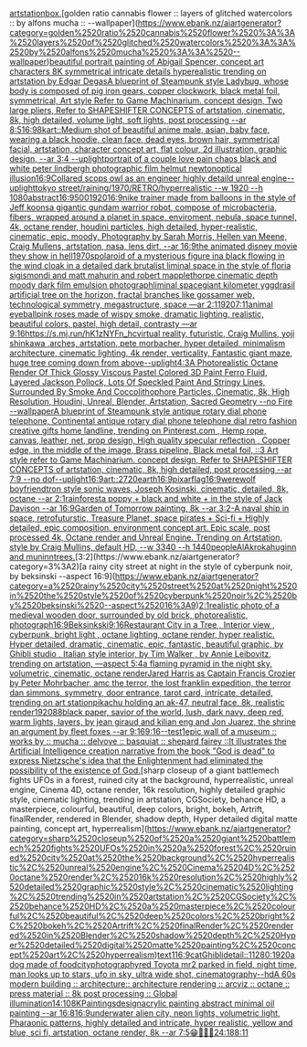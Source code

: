 [artstation](https://www.ebank.nz/aiartgenerator?category=artstation)[box.](https://www.ebank.nz/aiartgenerator?category=box.)[golden ratio cannabis flower :: layers of glitched watercolors :: by alfons mucha :: --wallpaper](https://www.ebank.nz/aiartgenerator?category=golden%2520ratio%2520cannabis%2520flower%2520%3A%3A%2520layers%2520of%2520glitched%2520watercolors%2520%3A%3A%2520by%2520alfons%2520mucha%2520%3A%3A%2520--wallpaper)[beautiful portrait painting of Abigail Spencer, concept art characters 8K symmetrical intricate details hyperealistic trending on artstation by Edgar Degas](https://www.ebank.nz/aiartgenerator?category=beautiful%2520portrait%2520painting%2520of%2520Abigail%2520Spencer%2C%2520concept%2520art%2520characters%25208K%2520symmetrical%2520intricate%2520details%2520hyperealistic%2520trending%2520on%2520artstation%2520by%2520Edgar%2520Degas)[A blueprint of Steampunk style Ladybug,   whose body is composed of pig iron gears, copper clockwork, black metal foil, symmetrical, Art style Refer to Game Machinarium.  concept design, Two large pliers, Refer to SHAPESHIFTER CONCEPTS  of artstation, cinematic,  8k, high detailed,  volume light,  soft lights,  post processing    --ar 8:5](https://www.ebank.nz/aiartgenerator?category=A%2520blueprint%2520of%2520Steampunk%2520style%2520Ladybug%2C%2520%2520%2520whose%2520body%2520is%2520composed%2520of%2520pig%2520iron%2520gears%2C%2520copper%2520clockwork%2C%2520black%2520metal%2520foil%2C%2520symmetrical%2C%2520Art%2520style%2520Refer%2520to%2520Game%2520Machinarium.%2520%2520concept%2520design%2C%2520Two%2520large%2520pliers%2C%2520Refer%2520to%2520SHAPESHIFTER%2520CONCEPTS%2520%2520of%2520artstation%2C%2520cinematic%2C%2520%25208k%2C%2520high%2520detailed%2C%2520%2520volume%2520light%2C%2520%2520soft%2520lights%2C%2520%2520post%2520processing%2520%2520%2520%2520--ar%25208%3A5)[16:9](https://www.ebank.nz/aiartgenerator?category=16%3A9)[8k](https://www.ebank.nz/aiartgenerator?category=8k)[art::](https://www.ebank.nz/aiartgenerator?category=art%3A%3A)[Medium shot of beautiful anime male, asian, baby face, wearing a black hoodie, clean face, dead eyes, brown hair, symmetrical facial, artstation, character concept art, flat colour, 2d illustration, graphic design, --ar 3:4 --uplight](https://www.ebank.nz/aiartgenerator?category=Medium%2520shot%2520of%2520beautiful%2520anime%2520male%2C%2520asian%2C%2520baby%2520face%2C%2520wearing%2520a%2520black%2520hoodie%2C%2520clean%2520face%2C%2520dead%2520eyes%2C%2520brown%2520hair%2C%2520symmetrical%2520facial%2C%2520artstation%2C%2520character%2520concept%2520art%2C%2520flat%2520colour%2C%25202d%2520illustration%2C%2520graphic%2520design%2C%2520--ar%25203%3A4%2520--uplight)[portrait of a couple love pain chaos black and white peter lindbergh photographic film helmut newton](https://www.ebank.nz/aiartgenerator?category=portrait%2520of%2520a%2520couple%2520love%2520pain%2520chaos%2520black%2520and%2520white%2520peter%2520lindbergh%2520photographic%2520film%2520helmut%2520newton)[optical illusion](https://www.ebank.nz/aiartgenerator?category=optical%2520illusion)[16:9](https://www.ebank.nz/aiartgenerator?category=16%3A9)[Collared scops owl as an engineer highly detaild unreal engine](https://www.ebank.nz/aiartgenerator?category=Collared%2520scops%2520owl%2520as%2520an%2520engineer%2520highly%2520detaild%2520unreal%2520engine)[--uplight](https://www.ebank.nz/aiartgenerator?category=--uplight)[tokyo street/raining/1970/RETRO/hyperrealistic --w 1920 --h 1080](https://www.ebank.nz/aiartgenerator?category=tokyo%2520street/raining/1970/RETRO/hyperrealistic%2520--w%25201920%2520--h%25201080)[abstract](https://www.ebank.nz/aiartgenerator?category=abstract)[16:9](https://www.ebank.nz/aiartgenerator?category=16%3A9)[500](https://www.ebank.nz/aiartgenerator?category=500)[1920](https://www.ebank.nz/aiartgenerator?category=1920)[16:9](https://www.ebank.nz/aiartgenerator?category=16%3A9)[nike trainer made from balloons in the style of Jeff koons](https://www.ebank.nz/aiartgenerator?category=nike%2520trainer%2520made%2520from%2520balloons%2520in%2520the%2520style%2520of%2520Jeff%2520koons)[a gigantic gundam warrior robot, compose of microbacteria, fibers, wrapped around a planet in space, enviroment, nebula, space tunnel, 4k, octane render, houdini particles, high detailed, hyper-realistic, cinematic, epic, moody, Photography by Sarah Morris, Hellen van Meene, Craig Mullens, artstation, nasa, lens dirt, --ar 16:9](https://www.ebank.nz/aiartgenerator?category=a%2520gigantic%2520gundam%2520warrior%2520robot%2C%2520compose%2520of%2520microbacteria%2C%2520fibers%2C%2520wrapped%2520around%2520a%2520planet%2520in%2520space%2C%2520enviroment%2C%2520nebula%2C%2520space%2520tunnel%2C%25204k%2C%2520octane%2520render%2C%2520houdini%2520particles%2C%2520high%2520detailed%2C%2520hyper-realistic%2C%2520cinematic%2C%2520epic%2C%2520moody%2C%2520Photography%2520by%2520Sarah%2520Morris%2C%2520Hellen%2520van%2520Meene%2C%2520Craig%2520Mullens%2C%2520artstation%2C%2520nasa%2C%2520lens%2520dirt%2C%2520--ar%252016%3A9)[the animated disney movie they show in hell](https://www.ebank.nz/aiartgenerator?category=the%2520animated%2520disney%2520movie%2520they%2520show%2520in%2520hell)[1970s](https://www.ebank.nz/aiartgenerator?category=1970s)[polaroid of a mysterious figure ina black flowing in the wind cloak in a detailed dark brutalist liminal space in the style of floria sigismondi and matt mahurin and robert mapplethorpe cinematic depth moody dark film emulsion photograph](https://www.ebank.nz/aiartgenerator?category=polaroid%2520of%2520a%2520mysterious%2520figure%2520ina%2520black%2520flowing%2520in%2520the%2520wind%2520cloak%2520in%2520a%2520detailed%2520dark%2520brutalist%2520liminal%2520space%2520in%2520the%2520style%2520of%2520floria%2520sigismondi%2520and%2520matt%2520mahurin%2520and%2520robert%2520mapplethorpe%2520cinematic%2520depth%2520moody%2520dark%2520film%2520emulsion%2520photograph)[liminal space](https://www.ebank.nz/aiartgenerator?category=liminal%2520space)[giant kilometer yggdrasil artificial tree on the horizon, fractal branches like gossamer web, technological symmetry, megastructure, space —ar 2:1](https://www.ebank.nz/aiartgenerator?category=giant%2520kilometer%2520yggdrasil%2520artificial%2520tree%2520on%2520the%2520horizon%2C%2520fractal%2520branches%2520like%2520gossamer%2520web%2C%2520technological%2520symmetry%2C%2520megastructure%2C%2520space%2520%E2%80%94ar%25202%3A1)[1920](https://www.ebank.nz/aiartgenerator?category=1920)[7:11](https://www.ebank.nz/aiartgenerator?category=7%3A11)[animal eyeball](https://www.ebank.nz/aiartgenerator?category=animal%2520eyeball)[pink roses made of wispy smoke, dramatic lighting, realistic, beautiful colors, pastel, high detail, contrasty —ar 9:16](https://www.ebank.nz/aiartgenerator?category=pink%2520roses%2520made%2520of%2520wispy%2520smoke%2C%2520dramatic%2520lighting%2C%2520realistic%2C%2520beautiful%2520colors%2C%2520pastel%2C%2520high%2520detail%2C%2520contrasty%2520%E2%80%94ar%25209%3A16)[<https://s.mj.run/hK1zNYFn_hc>](https://www.ebank.nz/aiartgenerator?category=%3Chttps%3A//s.mj.run/hK1zNYFn_hc%3E)[virtual reality, futuristic, Craig Mullins, yoji shinkawa ,arches, artstation, pete morbacher, hyper detailed, minimalism architecture, cinematic lighting, 4k render, verticality, Fantastic giant maze, huge tree coming down from above](https://www.ebank.nz/aiartgenerator?category=virtual%2520reality%2C%2520futuristic%2C%2520Craig%2520Mullins%2C%2520yoji%2520shinkawa%2520%2Carches%2C%2520artstation%2C%2520pete%2520morbacher%2C%2520hyper%2520detailed%2C%2520minimalism%2520architecture%2C%2520cinematic%2520lighting%2C%25204k%2520render%2C%2520verticality%2C%2520Fantastic%2520giant%2520maze%2C%2520huge%2520tree%2520coming%2520down%2520from%2520above)[--uplight](https://www.ebank.nz/aiartgenerator?category=--uplight)[4:3](https://www.ebank.nz/aiartgenerator?category=4%3A3)[A Photorealistic Octane Render Of Thick Glossy Viscous Pastel Colored 3D Paint Ferro Fluid, Layered Jackson Pollock, Lots Of Speckled Paint And Stringy Lines, Surrounded By Smoke And Coccolithophore Particles, Cinematic, 8k, High Resolution, Houdini, Unreal, Blender, Artstation, Sacred Geometry --no Fire --wallpaper](https://www.ebank.nz/aiartgenerator?category=A%2520Photorealistic%2520Octane%2520Render%2520Of%2520Thick%2520Glossy%2520Viscous%2520Pastel%2520Colored%25203D%2520Paint%2520Ferro%2520Fluid%2C%2520Layered%2520Jackson%2520Pollock%2C%2520Lots%2520Of%2520Speckled%2520Paint%2520And%2520Stringy%2520Lines%2C%2520Surrounded%2520By%2520Smoke%2520And%2520Coccolithophore%2520Particles%2C%2520Cinematic%2C%25208k%2C%2520High%2520Resolution%2C%2520Houdini%2C%2520Unreal%2C%2520Blender%2C%2520Artstation%2C%2520Sacred%2520Geometry%2520--no%2520Fire%2520--wallpaper)[A blueprint of Steampunk style antique rotary dial phone telephone,  Continental antique rotary dial phone telephone dial retro fashion creative gifts home landline, trending on Pinterest.com  , Hemp rope, canvas, leather, net, prop design, High quality specular reflection , Copper  edge, in the middle of the image, Brass pipeline,  Black metal foil,  ::3  Art style refer to Game Machinarium.  concept design, Refer to SHAPESHIFTER CONCEPTS  of artstation, cinematic,  8k, high detailed,  post processing    --ar 7:9   --no dof](https://www.ebank.nz/aiartgenerator?category=A%2520blueprint%2520of%2520Steampunk%2520style%2520antique%2520rotary%2520dial%2520phone%2520telephone%2C%2520%2520Continental%2520antique%2520rotary%2520dial%2520phone%2520telephone%2520dial%2520retro%2520fashion%2520creative%2520gifts%2520home%2520landline%2C%2520trending%2520on%2520Pinterest.com%2520%2520%2C%2520Hemp%2520rope%2C%2520canvas%2C%2520leather%2C%2520net%2C%2520prop%2520design%2C%2520High%2520quality%2520specular%2520reflection%2520%2C%2520Copper%2520%2520edge%2C%2520in%2520the%2520middle%2520of%2520the%2520image%2C%2520Brass%2520pipeline%2C%2520%2520Black%2520metal%2520foil%2C%2520%2520%3A%3A3%2520%2520Art%2520style%2520refer%2520to%2520Game%2520Machinarium.%2520%2520concept%2520design%2C%2520Refer%2520to%2520SHAPESHIFTER%2520CONCEPTS%2520%2520of%2520artstation%2C%2520cinematic%2C%2520%25208k%2C%2520high%2520detailed%2C%2520%2520post%2520processing%2520%2520%2520%2520--ar%25207%3A9%2520%2520%2520--no%2520dof)[--uplight](https://www.ebank.nz/aiartgenerator?category=--uplight)[16:9](https://www.ebank.nz/aiartgenerator?category=16%3A9)[art::2](https://www.ebank.nz/aiartgenerator?category=art%3A%3A2)[720](https://www.ebank.nz/aiartgenerator?category=720)[earth](https://www.ebank.nz/aiartgenerator?category=earth)[16:9](https://www.ebank.nz/aiartgenerator?category=16%3A9)[pixar](https://www.ebank.nz/aiartgenerator?category=pixar)[flag](https://www.ebank.nz/aiartgenerator?category=flag)[16:9](https://www.ebank.nz/aiartgenerator?category=16%3A9)[werewolf boyfriend](https://www.ebank.nz/aiartgenerator?category=werewolf%2520boyfriend)[tron style sonic waves, Joseph Kosinski, cinematic, detailed, 8k, octane --ar 2:1](https://www.ebank.nz/aiartgenerator?category=tron%2520style%2520sonic%2520waves%2C%2520Joseph%2520Kosinski%2C%2520cinematic%2C%2520detailed%2C%25208k%2C%2520octane%2520--ar%25202%3A1)[rainforest](https://www.ebank.nz/aiartgenerator?category=rainforest)[a poppy  + black and white + in the style of Jack Davison --ar 16:9](https://www.ebank.nz/aiartgenerator?category=a%2520poppy%2520%2520%2B%2520black%2520and%2520white%2520%2B%2520in%2520the%2520style%2520of%2520Jack%2520Davison%2520--ar%252016%3A9)[Garden of Tomorrow painting, 8k --ar 3:2](https://www.ebank.nz/aiartgenerator?category=Garden%2520of%2520Tomorrow%2520painting%2C%25208k%2520--ar%25203%3A2)[-](https://www.ebank.nz/aiartgenerator?category=-)[A naval ship in space, retrofuturstic, Treasure Planet, space pirates + Sci-fi + Highly detailed, epic composition. environment concept art. Epic scale, post processed 4k, Octane render and Unreal Engine. Trending on Artstation, style by Craig Mullins, default HD, --w 3340 --h 1440](https://www.ebank.nz/aiartgenerator?category=A%2520naval%2520ship%2520in%2520space%2C%2520retrofuturstic%2C%2520Treasure%2520Planet%2C%2520space%2520pirates%2520%2B%2520Sci-fi%2520%2B%2520Highly%2520detailed%2C%2520epic%2520composition.%2520environment%2520concept%2520art.%2520Epic%2520scale%2C%2520post%2520processed%25204k%2C%2520Octane%2520render%2520and%2520Unreal%2520Engine.%2520Trending%2520on%2520Artstation%2C%2520style%2520by%2520Craig%2520Mullins%2C%2520default%2520HD%2C%2520--w%25203340%2520--h%25201440)[people](https://www.ebank.nz/aiartgenerator?category=people)[AlAkroka](https://www.ebank.nz/aiartgenerator?category=AlAkroka)[huginn and muninn](https://www.ebank.nz/aiartgenerator?category=huginn%2520and%2520muninn)[trees.](https://www.ebank.nz/aiartgenerator?category=trees.)[3:2](https://www.ebank.nz/aiartgenerator?category=3%3A2)[a rainy city street at night in the style of cyberpunk noir, by beksinski --aspect 16:9](https://www.ebank.nz/aiartgenerator?category=a%2520rainy%2520city%2520street%2520at%2520night%2520in%2520the%2520style%2520of%2520cyberpunk%2520noir%2C%2520by%2520beksinski%2520--aspect%252016%3A9)[2:1](https://www.ebank.nz/aiartgenerator?category=2%3A1)[realistic photo of a medieval wooden door, surrounded by old brick, photorealistic, photograph](https://www.ebank.nz/aiartgenerator?category=realistic%2520photo%2520of%2520a%2520medieval%2520wooden%2520door%2C%2520surrounded%2520by%2520old%2520brick%2C%2520photorealistic%2C%2520photograph)[16:9](https://www.ebank.nz/aiartgenerator?category=16%3A9)[Beksinkski](https://www.ebank.nz/aiartgenerator?category=Beksinkski)[9:16](https://www.ebank.nz/aiartgenerator?category=9%3A16)[Restaurant City in a Tree , Interior view , cyberpunk, bright light , octane lighting, octane render, hyper realistic. Hyper detailed, dramatic, cinematic, epic, fantastic, beautiful graphic, by Ghibli studio , Italian style interior, by Tim Walker , by Annie Leibovitz, trending on artstation, —aspect 5:4](https://www.ebank.nz/aiartgenerator?category=Restaurant%2520City%2520in%2520a%2520Tree%2520%2C%2520Interior%2520view%2520%2C%2520cyberpunk%2C%2520bright%2520light%2520%2C%2520octane%2520lighting%2C%2520octane%2520render%2C%2520hyper%2520realistic.%2520Hyper%2520detailed%2C%2520dramatic%2C%2520cinematic%2C%2520epic%2C%2520fantastic%2C%2520beautiful%2520graphic%2C%2520by%2520Ghibli%2520studio%2520%2C%2520Italian%2520style%2520interior%2C%2520by%2520Tim%2520Walker%2520%2C%2520by%2520Annie%2520Leibovitz%2C%2520trending%2520on%2520artstation%2C%2520%E2%80%94aspect%25205%3A4)[a flaming pyramid in the night sky, volumetric, cinematic, octane render](https://www.ebank.nz/aiartgenerator?category=a%2520flaming%2520pyramid%2520in%2520the%2520night%2520sky%2C%2520volumetric%2C%2520cinematic%2C%2520octane%2520render)[Jared Harris as Captain Francis Crozier by Peter Mohrbacher, amc the terror, the lost franklin expedition, the terror dan simmons, symmetry, door entrance, tarot card, intricate, detailed, trending on art station](https://www.ebank.nz/aiartgenerator?category=Jared%2520Harris%2520as%2520Captain%2520Francis%2520Crozier%2520by%2520Peter%2520Mohrbacher%2C%2520amc%2520the%2520terror%2C%2520the%2520lost%2520franklin%2520expedition%2C%2520the%2520terror%2520dan%2520simmons%2C%2520symmetry%2C%2520door%2520entrance%2C%2520tarot%2520card%2C%2520intricate%2C%2520detailed%2C%2520trending%2520on%2520art%2520station)[pikachu holding an ak-47, neutral face, 8k, realistic render](https://www.ebank.nz/aiartgenerator?category=pikachu%2520holding%2520an%2520ak-47%2C%2520neutral%2520face%2C%25208k%2C%2520realistic%2520render)[1920](https://www.ebank.nz/aiartgenerator?category=1920)[88](https://www.ebank.nz/aiartgenerator?category=88)[black paper, savior of the world, lush, dark navy, deep red, warm lights, layers, by jean giraud and kilian eng and Jon Juarez, the shrine an argument by fleet foxes --ar 9:16](https://www.ebank.nz/aiartgenerator?category=black%2520paper%2C%2520savior%2520of%2520the%2520world%2C%2520lush%2C%2520dark%2520navy%2C%2520deep%2520red%2C%2520warm%2520lights%2C%2520layers%2C%2520by%2520jean%2520giraud%2520and%2520kilian%2520eng%2520and%2520Jon%2520Juarez%2C%2520the%2520shrine%2520an%2520argument%2520by%2520fleet%2520foxes%2520--ar%25209%3A16)[9:16](https://www.ebank.nz/aiartgenerator?category=9%3A16)[--test](https://www.ebank.nz/aiartgenerator?category=--test)[1](https://www.ebank.nz/aiartgenerator?category=1)[epic wall of a museum :: works by :: mucha :: delvoye :: basquiat :: shepard fairey ::](https://www.ebank.nz/aiartgenerator?category=epic%2520wall%2520of%2520a%2520museum%2520%3A%3A%2520works%2520by%2520%3A%3A%2520mucha%2520%3A%3A%2520delvoye%2520%3A%3A%2520basquiat%2520%3A%3A%2520shepard%2520fairey%2520%3A%3A)[It illustrates the Artificial Intelligence creation narrative from the book "God is dead" to express Nietzsche's idea that the Enlightenment had eliminated the possibility of the existence of God.](https://www.ebank.nz/aiartgenerator?category=It%2520illustrates%2520the%2520Artificial%2520Intelligence%2520creation%2520narrative%2520from%2520the%2520book%2520%22God%2520is%2520dead%22%2520to%2520express%2520Nietzsche%27s%2520idea%2520that%2520the%2520Enlightenment%2520had%2520eliminated%2520the%2520possibility%2520of%2520the%2520existence%2520of%2520God.)[sharp closeup of a giant battlemech fights UFOs in a forest, ruined city at the background, hyperrealistic, unreal engine, Cinema 4D, octane render, 16k resolution, highly detailed graphic style, cinematic lighting, trending in artstation, CGSociety, behance HD, a masterpiece, colourful, beautiful, deep colors, bright, bokeh, Artrift, finalRender, rendered in Blender, shadow depth, Hyper detailed digital matte painting, concept art, hyperrealism](https://www.ebank.nz/aiartgenerator?category=sharp%2520closeup%2520of%2520a%2520giant%2520battlemech%2520fights%2520UFOs%2520in%2520a%2520forest%2C%2520ruined%2520city%2520at%2520the%2520background%2C%2520hyperrealistic%2C%2520unreal%2520engine%2C%2520Cinema%25204D%2C%2520octane%2520render%2C%252016k%2520resolution%2C%2520highly%2520detailed%2520graphic%2520style%2C%2520cinematic%2520lighting%2C%2520trending%2520in%2520artstation%2C%2520CGSociety%2C%2520behance%2520HD%2C%2520a%2520masterpiece%2C%2520colourful%2C%2520beautiful%2C%2520deep%2520colors%2C%2520bright%2C%2520bokeh%2C%2520Artrift%2C%2520finalRender%2C%2520rendered%2520in%2520Blender%2C%2520shadow%2520depth%2C%2520Hyper%2520detailed%2520digital%2520matte%2520painting%2C%2520concept%2520art%2C%2520hyperrealism)[text](https://www.ebank.nz/aiartgenerator?category=text)[1](https://www.ebank.nz/aiartgenerator?category=1)[16:9](https://www.ebank.nz/aiartgenerator?category=16%3A9)[cat](https://www.ebank.nz/aiartgenerator?category=cat)[Ghibli](https://www.ebank.nz/aiartgenerator?category=Ghibli)[detail::1](https://www.ebank.nz/aiartgenerator?category=detail%3A%3A1)[1280:1920](https://www.ebank.nz/aiartgenerator?category=1280%3A1920)[a dog made of food](https://www.ebank.nz/aiartgenerator?category=a%2520dog%2520made%2520of%2520food)[city](https://www.ebank.nz/aiartgenerator?category=city)[photography](https://www.ebank.nz/aiartgenerator?category=photography)[red Toyota mr2 parked in field, night time, man looks up to stars, ufo in sky, ultra wide shot, cinematography](https://www.ebank.nz/aiartgenerator?category=red%2520Toyota%2520mr2%2520parked%2520in%2520field%2C%2520night%2520time%2C%2520man%2520looks%2520up%2520to%2520stars%2C%2520ufo%2520in%2520sky%2C%2520ultra%2520wide%2520shot%2C%2520cinematography)[--hd](https://www.ebank.nz/aiartgenerator?category=--hd)[A 60s modern building :: architecture:: architecture rendering :: arcviz :: octane :: press material :: 8k post processing :: Global illumination](https://www.ebank.nz/aiartgenerator?category=A%252060s%2520modern%2520building%2520%3A%3A%2520architecture%3A%3A%2520architecture%2520rendering%2520%3A%3A%2520arcviz%2520%3A%3A%2520octane%2520%3A%3A%2520press%2520material%2520%3A%3A%25208k%2520post%2520processing%2520%3A%3A%2520Global%2520illumination)[14:10](https://www.ebank.nz/aiartgenerator?category=14%3A10)[8K](https://www.ebank.nz/aiartgenerator?category=8K)[Paintings](https://www.ebank.nz/aiartgenerator?category=Paintings)[design](https://www.ebank.nz/aiartgenerator?category=design)[acrylic painting abstract minimal oil painting --ar 16:8](https://www.ebank.nz/aiartgenerator?category=acrylic%2520painting%2520abstract%2520minimal%2520oil%2520painting%2520--ar%252016%3A8)[16:9](https://www.ebank.nz/aiartgenerator?category=16%3A9)[underwater alien city, neon lights, volumetric light, Pharaonic patterns, highly detailed and intricate, hyper realistic, yellow and blue, sci fi, artstation, octane render, 8k --ar 7:5](https://www.ebank.nz/aiartgenerator?category=underwater%2520alien%2520city%2C%2520neon%2520lights%2C%2520volumetric%2520light%2C%2520Pharaonic%2520patterns%2C%2520highly%2520detailed%2520and%2520intricate%2C%2520hyper%2520realistic%2C%2520yellow%2520and%2520blue%2C%2520sci%2520fi%2C%2520artstation%2C%2520octane%2520render%2C%25208k%2520--ar%25207%3A5)[😁🦧🧠🏀](https://www.ebank.nz/aiartgenerator?category=%F0%9F%98%81%F0%9F%A6%A7%F0%9F%A7%A0%F0%9F%8F%80)[24:18](https://www.ebank.nz/aiartgenerator?category=24%3A18)[8:11](https://www.ebank.nz/aiartgenerator?category=8%3A11)